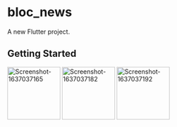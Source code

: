 # bloc_news

A new Flutter project.

## Getting Started
<a href="https://ibb.co/W0tjdjD"><img src="https://i.ibb.co/Qkdtqt8/Screenshot-1637037165.png" alt="Screenshot-1637037165" border="0" width="120"></a>
<a href="https://ibb.co/bH5pn6N"><img src="https://i.ibb.co/db4nyfk/Screenshot-1637037182.png" alt="Screenshot-1637037182" border="0" width="120"></a>
<a href="https://ibb.co/g9SVCrP"><img src="https://i.ibb.co/QQPdGJC/Screenshot-1637037192.png" alt="Screenshot-1637037192" border="0" width="120"></a>


